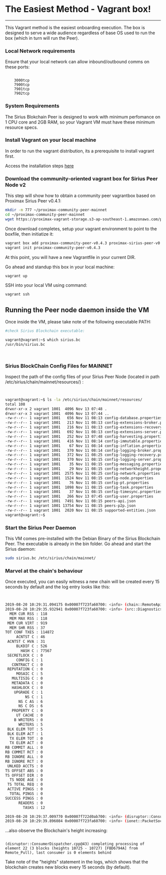 

# The Easiest Method - Vagrant box!

---
This Vagrant method is the easiest onboarding execution.  The box is designed to serve a wide audience regardless of base OS used to run the box (which in turn will run the Peer).


### Local Network requirements
Ensure that your local network can allow inbound/outbound comms on these ports:
```

    3000tcp
    7900tcp
    7901tcp
    7902tcp
```


### System Requirements
The Sirius Blokchain Peer is designed to work with minimum perfomance on   1 CPU core and 2GB RAM, so your Vagrant VM must have these minimum resource specs.

### Install Vagrant on your local machine
In order to run the vagrant distribution, its a prerequisite to install vagrant first.

Access the installation steps [here](https://www.vagrantup.com/intro/getting-started/install.html)

### Download the community-oriented vagrant box for Sirius Peer Node v2
This step will show how to obtain a community peer vagrantbox based on Proximax Sirius Peer v0.4.1:

```bash
mkdir -m 777 ~/proximax-community-peer-mainnet
cd ~/proximax-community-peer-mainnet
wget https://proximax-vagrant-storage.s3-ap-southeast-1.amazonaws.com/proximax-sirius-peer-v0.4.3.box
```


Once download completes, setup your vagrant environment to point to the boxfile, then initiatize it:
```bash
vagrant box add proximax-community-peer-v0.4.3 proximax-sirius-peer-v0.4.3.box
vagrant init proximax-community-peer-v0.4.3
```

At this point, you will have a new Vagrantfile in your current DIR.


Go ahead and standup this box in your local machine:
```bash
vagrant up
```

SSH into your local VM using command:
```bash
vagrant ssh
```



## Running the Peer node daemon inside the VM


Once inside the VM, please take note of the following executable PATH:

```bash
#check Sirius Blockchain executable:

vagrant@vagrant:~$ which sirius.bc
/usr/bin/sirius.bc




```



### Sirius BlockChain Config Files for MAINNET
Inspect the path of the config files of your Sirius Peer Node (located in path /etc/sirius/chain/mainnet/resources/) :
```bash


vagrant@vagrant:~$ ls -la /etc/sirius/chain/mainnet/resources/
total 108
drwxr-xr-x 2 vagrant 1001  4096 Nov 13 07:48 .
drwxr-xr-x 3 vagrant 1001  4096 Nov 13 07:44 ..
-rw-r--r-- 1 vagrant 1001   656 Nov 11 08:13 config-database.properties
-rw-r--r-- 1 vagrant 1001   213 Nov 11 08:13 config-extensions-broker.properties
-rw-r--r-- 1 vagrant 1001   216 Nov 11 08:13 config-extensions-recovery.properties
-rw-r--r-- 1 vagrant 1001   692 Nov 11 08:13 config-extensions-server.properties
-rw-r--r-- 1 vagrant 1001   252 Nov 13 07:48 config-harvesting.properties
-rw-r--r-- 1 vagrant 1001   416 Nov 11 08:14 config-immutable.properties
-rw-r--r-- 1 vagrant 1001    67 Nov 11 08:14 config-inflation.properties
-rw-r--r-- 1 vagrant 1001   370 Nov 11 08:14 config-logging-broker.properties
-rw-r--r-- 1 vagrant 1001   372 Nov 11 08:25 config-logging-recovery.properties
-rw-r--r-- 1 vagrant 1001   370 Nov 11 08:15 config-logging-server.properties
-rw-r--r-- 1 vagrant 1001    35 Nov 11 08:15 config-messaging.properties
-rw-r--r-- 1 vagrant 1001    29 Nov 11 08:15 config-networkheight.properties
-rw-r--r-- 1 vagrant 1001  2575 Nov 11 08:25 config-network.properties
-rw-r--r-- 1 vagrant 1001  1524 Nov 11 08:15 config-node.properties
-rw-r--r-- 1 vagrant 1001    76 Nov 11 08:15 config-pt.properties
-rw-r--r-- 1 vagrant 1001  1098 Nov 11 08:15 config-task.properties
-rw-r--r-- 1 vagrant 1001    37 Nov 11 08:15 config-timesync.properties
-rw-r--r-- 1 vagrant 1001   266 Nov 13 07:45 config-user.properties
-rw-r--r-- 1 vagrant 1001  7491 Nov 11 08:15 peers-api.json
-rw-r--r-- 1 vagrant 1001 13754 Nov 11 08:15 peers-p2p.json
-rw-r--r-- 1 vagrant 1001  2020 Nov 11 08:15 supported-entities.json
vagrant@vagrant:~$ 


```







### Start the Sirius Peer Daemon
This VM comes pre-installed with the Debian Binary of the Sirius Blockchain Peer.  The executable is already in the bin folder.  Go ahead and start the Sirius daemon:

```bash
sudo sirius.bc /etc/sirius/chain/mainnet/
```









### Marvel at the chain's behaviour
Once executed, you can easily witness a new chain will be created every 15 seconds by default and the log entry looks like this:
```bash


2019-08-20 10:29:31.094175 0x00007f723fa60700: <info> (chain::RemoteApiForwarder.h@66) completed 'synchronizer task' (api2uswest2 @ XXXX:7900) with result Success 
2019-08-20 10:29:35.932941 0x00007f723fa60700: <info> (src::DiagnosticsService.cpp@39) --- current counter values ---
  MEM CUR RSS : 118
  MEM MAX RSS : 118
 MEM CUR VIRT : 919
  MEM SHR RSS : 37
TOT CONF TXES : 114872
     ACNTST C : 46
 ACNTST C HVA : 31
     BLKDIF C : 526
       HASH C : 77567
 SECRETLOCK C : 0
     CONFIG C : 1
   CONTRACT C : 0
 REPUTATION C : 0
     MOSAIC C : 5
   MULTISIG C : 0
   METADATA C : 0
   HASHLOCK C : 0
    UPGRADE C : 1
         NS C : 1
      NS C AS : 6
      NS C DS : 6
   PROPERTY C : 0
     UT CACHE : 0
    B WRITERS : 0
      WRITERS : 5
 BLK ELEM TOT : 5
 BLK ELEM ACT : 1
  TX ELEM TOT : 0
  TX ELEM ACT : 0
RB COMMIT ALL : 0
RB COMMIT RCT : 0
RB IGNORE ALL : 0
RB IGNORE RCT : 0
 UNLKED ACCTS : 0
TS OFFSET ABS : 0
TS OFFSET DIR : 0
  TS NODE AGE : 0
 TS TOTAL REQ : 0
 ACTIVE PINGS : 0
  TOTAL PINGS : 0
SUCCESS PINGS : 0
      READERS : 0
        TASKS : 12 

2019-08-20 10:29:37.009770 0x00007f722d0ab700: <info> (disruptor::ConsumerDispatcher.cpp@43) completing processing of element 5 (400 blocks (heights 19602 - 20001) [862C1F55] from Remote_Pull), last consumer is 0 elements behind 
2019-08-20 10:29:39.896084 0x00007f723fa60700: <info> (ionet::PacketSocket.cpp@450) connected to XXXX [XXXX:7900]
```



...also observe the Blockchain's height increasing:
```

(disruptor::ConsumerDispatcher.cpp@43) completing processing of element 22 (3 blocks (heights 10725 - 10727) [FBD6794A] from Remote_Pull), last consumer is 0 elements behind 
```


Take note of the "heights" statement in the logs, which shows that the blockchain creates new blocks every 15 seconds (by default).
